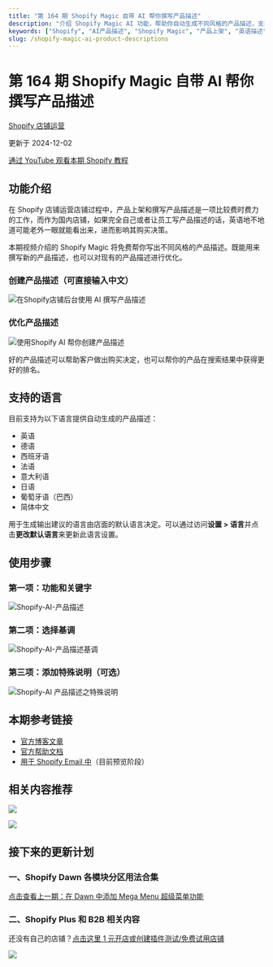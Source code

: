 ```yaml
---
title: "第 164 期 Shopify Magic 自带 AI 帮你撰写产品描述"
description: "介绍 Shopify Magic AI 功能，帮助你自动生成不同风格的产品描述，支持多种语言，提升店铺运营效率"
keywords: ["Shopify", "AI产品描述", "Shopify Magic", "产品上架", "英语描述"]
slug: /shopify-magic-ai-product-descriptions
---
```


# 第 164 期 Shopify Magic 自带 AI 帮你撰写产品描述

[Shopify 店铺运营](https://shopify2006.com/tag/shopify-dian-pu-yun-ying/)

更新于 2024-12-02

[通过 YouTube 观看本期 Shopify 教程](https://youtu.be/KJPa4pN57UU)

## 功能介绍

在 Shopify 店铺运营店铺过程中，产品上架和撰写产品描述是一项比较费时费力的工作，而作为国内店铺，如果完全自己或者让员工写产品描述的话，英语地不地道可能老外一眼就能看出来，进而影响其购买决策。

本期视频介绍的 Shopify Magic 将免费帮你写出不同风格的产品描述。既能用来撰写新的产品描述，也可以对现有的产品描述进行优化。

### 创建产品描述（可直接输入中文）

![在Shopify店铺后台使用 AI 撰写产品描述](https://shopify2006.com/content/images/2023/05/--Shopify-AI---------.webp)

### 优化产品描述

![使用Shopify AI 帮你创建产品描述](https://shopify2006.com/content/images/2023/05/-Shopify-------AI-------.webp)

好的产品描述可以帮助客户做出购买决定，也可以帮你的产品在搜索结果中获得更好的排名。

## 支持的语言

目前支持为以下语言提供自动生成的产品描述：

-   英语
-   德语
-   西班牙语
-   法语
-   意大利语
-   日语
-   葡萄牙语（巴西）
-   简体中文

用于生成输出建议的语言由店面的默认语言决定。可以通过访问**设置 > 语言**并点击**更改默认语言**来更新此语言设置。

## 使用步骤

### 第一项：功能和关键字

![Shopify-AI-产品描述](https://shopify2006.com/content/images/2023/05/Shopify-AI-----.webp)

### 第二项：选择基调

![Shopify-AI-产品描述基调](https://shopify2006.com/content/images/2023/05/Shopify-AI-------.webp)

### 第三项：添加特殊说明（可选）

![Shopify-AI 产品描述之特殊说明](https://shopify2006.com/content/images/2023/05/Shopify-AI----------.webp)

## 本期参考链接

- [官方博客文章](https://www.shopify.com/blog/ai-product-descriptions)
- [官方帮助文档](https://help.shopify.com/zh-CN/manual/shopify-magic/product-descriptions)
- [用于 Shopify Email 中](https://help.shopify.com/en/manual/shopify-magic/email)（目前预览阶段）

## 相关内容推荐

![](https://shopify2006.com/content/images/size/shopify2006_favicon.jpeg)

![](https://shopify2006.com/content/images/size/shopify2006_favicon.jpeg)

## 接下来的更新计划

### 一、Shopify Dawn 各模块分区用法合集

[点击查看上一期：在 Dawn 中添加 Mega Menu 超级菜单功能](https://shopify2006.com/mega-menu-for-shopify-themes/)

### 二、Shopify Plus 和 B2B 相关内容

还没有自己的店铺？[点击这里 1 元开店或创建插件测试/免费试用店铺](https://club.shopify2006.com/forum-post/239.html)

![](https://shopify2006.com/content/images/size/shopify2006_favicon.jpeg)
